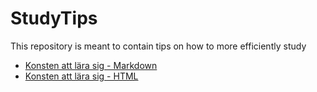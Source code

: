 # StudyTips

This repository is meant to contain tips on how to more efficiently study

* [Konsten att lära sig - Markdown](Konsten_att_lära_sig.md)
* [Konsten att lära sig - HTML](https://htmlpreview.github.io/?https://github.com/flatrick/StudyTips/blob/master/Konsten_att_lara_sig.html)
